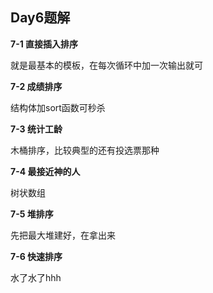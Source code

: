 ## **Day6题解**

**7-1 直接插入排序**

就是最基本的模板，在每次循环中加一次输出就可

**7-2 成绩排序**

结构体加sort函数可秒杀

**7-3 统计工龄**

木桶排序，比较典型的还有投选票那种

**7-4 最接近神的人**

树状数组

**7-5 堆排序**

先把最大堆建好，在拿出来

**7-6 快速排序**

水了水了hhh